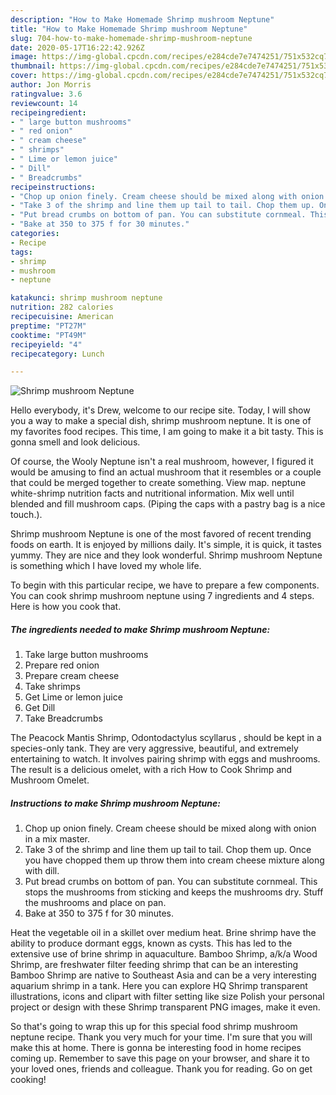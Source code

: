 ```yaml
---
description: "How to Make Homemade Shrimp mushroom Neptune"
title: "How to Make Homemade Shrimp mushroom Neptune"
slug: 704-how-to-make-homemade-shrimp-mushroom-neptune
date: 2020-05-17T16:22:42.926Z
image: https://img-global.cpcdn.com/recipes/e284cde7e7474251/751x532cq70/shrimp-mushroom-neptune-recipe-main-photo.jpg
thumbnail: https://img-global.cpcdn.com/recipes/e284cde7e7474251/751x532cq70/shrimp-mushroom-neptune-recipe-main-photo.jpg
cover: https://img-global.cpcdn.com/recipes/e284cde7e7474251/751x532cq70/shrimp-mushroom-neptune-recipe-main-photo.jpg
author: Jon Morris
ratingvalue: 3.6
reviewcount: 14
recipeingredient:
- " large button mushrooms"
- " red onion"
- " cream cheese"
- " shrimps"
- " Lime or lemon juice"
- " Dill"
- " Breadcrumbs"
recipeinstructions:
- "Chop up onion finely. Cream cheese should be mixed along with onion in a mix master."
- "Take 3 of the shrimp and line them up tail to tail. Chop them up. Once you have chopped them up throw them into cream cheese mixture along with dill."
- "Put bread crumbs on bottom of pan. You can substitute cornmeal. This stops the mushrooms from sticking and keeps the mushrooms dry. Stuff the mushrooms and place on pan."
- "Bake at 350 to 375 f for 30 minutes."
categories:
- Recipe
tags:
- shrimp
- mushroom
- neptune

katakunci: shrimp mushroom neptune 
nutrition: 282 calories
recipecuisine: American
preptime: "PT27M"
cooktime: "PT49M"
recipeyield: "4"
recipecategory: Lunch

---
```



![Shrimp mushroom Neptune](https://img-global.cpcdn.com/recipes/e284cde7e7474251/751x532cq70/shrimp-mushroom-neptune-recipe-main-photo.jpg)

Hello everybody, it's Drew, welcome to our recipe site. Today, I will show you a way to make a special dish, shrimp mushroom neptune. It is one of my favorites food recipes. This time, I am going to make it a bit tasty. This is gonna smell and look delicious.

Of course, the Wooly Neptune isn&#39;t a real mushroom, however, I figured it would be amusing to find an actual mushroom that it resembles or a couple that could be merged together to create something. View map. neptune white-shrimp nutrition facts and nutritional information. Mix well until blended and fill mushroom caps. (Piping the caps with a pastry bag is a nice touch.).

Shrimp mushroom Neptune is one of the most favored of recent trending foods on earth. It is enjoyed by millions daily. It's simple, it is quick, it tastes yummy. They are nice and they look wonderful. Shrimp mushroom Neptune is something which I have loved my whole life.


To begin with this particular recipe, we have to prepare a few components. You can cook shrimp mushroom neptune using 7 ingredients and 4 steps. Here is how you cook that.

<!--inarticleads1-->

##### The ingredients needed to make Shrimp mushroom Neptune:

1. Take  large button mushrooms
1. Prepare  red onion
1. Prepare  cream cheese
1. Take  shrimps
1. Get  Lime or lemon juice
1. Get  Dill
1. Take  Breadcrumbs


The Peacock Mantis Shrimp, Odontodactylus scyllarus , should be kept in a species-only tank. They are very aggressive, beautiful, and extremely entertaining to watch. It involves pairing shrimp with eggs and mushrooms. The result is a delicious omelet, with a rich How to Cook Shrimp and Mushroom Omelet. 

<!--inarticleads2-->

##### Instructions to make Shrimp mushroom Neptune:

1. Chop up onion finely. Cream cheese should be mixed along with onion in a mix master.
1. Take 3 of the shrimp and line them up tail to tail. Chop them up. Once you have chopped them up throw them into cream cheese mixture along with dill.
1. Put bread crumbs on bottom of pan. You can substitute cornmeal. This stops the mushrooms from sticking and keeps the mushrooms dry. Stuff the mushrooms and place on pan.
1. Bake at 350 to 375 f for 30 minutes.


Heat the vegetable oil in a skillet over medium heat. Brine shrimp have the ability to produce dormant eggs, known as cysts. This has led to the extensive use of brine shrimp in aquaculture. Bamboo Shrimp, a/k/a Wood Shrimp, are freshwater filter feeding shrimp that can be an interesting Bamboo Shrimp are native to Southeast Asia and can be a very interesting aquarium shrimp in a tank. Here you can explore HQ Shrimp transparent illustrations, icons and clipart with filter setting like size Polish your personal project or design with these Shrimp transparent PNG images, make it even. 

So that's going to wrap this up for this special food shrimp mushroom neptune recipe. Thank you very much for your time. I'm sure that you will make this at home. There is gonna be interesting food in home recipes coming up. Remember to save this page on your browser, and share it to your loved ones, friends and colleague. Thank you for reading. Go on get cooking!
